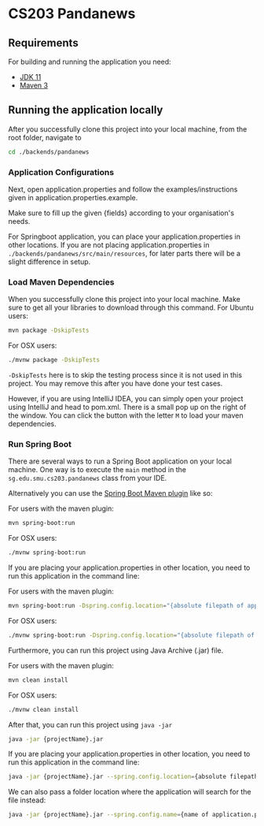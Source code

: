 # CS203 Pandanews

## Requirements

For building and running the application you need:

- [JDK 11](https://www.oracle.com/sg/java/technologies/javase-jdk11-downloads.html)
- [Maven 3](https://maven.apache.org)

## Running the application locally
After you successfully clone this project into your local machine, from the root folder, navigate to
```sh
cd ./backends/pandanews
```

### Application Configurations
Next, open application.properties and follow the examples/instructions given in application.properties.example.

Make sure to fill up the given {fields} according to your organisation's needs.

For Springboot application, you can place your application.properties in other locations. 
If you are not placing application.properties in `./backends/pandanews/src/main/resources`, for later parts there will be a slight difference in setup.

### Load Maven Dependencies
When you successfully clone this project into your local machine. Make sure to get all your libraries to download through this command.
For Ubuntu users:
```sh
mvn package -DskipTests
```
For OSX users:
```sh
./mvnw package -DskipTests
```
`-DskipTests` here is to skip the testing process since it is not used in this project. You may remove this after you have done your test cases.

However, if you are using IntelliJ IDEA, you can simply open your project using IntelliJ and head to pom.xml. There is a small pop up on the right of the window. You can click the button with the letter `M` to load your maven dependencies.

### Run Spring Boot
There are several ways to run a Spring Boot application on your local machine. One way is to execute the `main` method in the `sg.edu.smu.cs203.pandanews` class from your IDE.

Alternatively you can use the [Spring Boot Maven plugin](https://docs.spring.io/spring-boot/docs/current/reference/html/build-tool-plugins-maven-plugin.html) like so:

For users with the maven plugin:
```sh
mvn spring-boot:run
```
For OSX users:
```sh
./mvnw spring-boot:run
```

If you are placing your application.properties in other location, you need to run this application in the command line:

For users with the maven plugin:
```sh
mvn spring-boot:run -Dspring.config.location="{absolute filepath of application.properties}"
```
For OSX users:
```sh
./mvnw spring-boot:run -Dspring.config.location="{absolute filepath of application.properties}"
```

Furthermore, you can run this project using Java Archive (.jar) file.

For users with the maven plugin:
```sh
mvn clean install
```
For OSX users:
```sh
./mvnw clean install
```

After that, you can run this project using `java -jar`
```sh
java -jar {projectName}.jar
```

If you are placing your application.properties in other location, you need to run this application in the command line:
```sh
java -jar {projectName}.jar --spring.config.location={absolute filepath of application.properties}
```
We can also pass a folder location where the application will search for the file instead:
```sh
java -jar {projectName}.jar --spring.config.name={name of application.properties} --spring.config.location={absolute filepath of application.properties}
```

